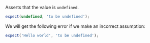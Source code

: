 Asserts that the value is `undefined`.

```javascript
expect(undefined, 'to be undefined');
```

We will get the following error if we make an incorrect assumption:

```javascript
expect('Hello world', 'to be undefined');
```
